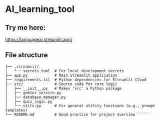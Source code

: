 # AI_learning_tool

## Try me here:
https://languageai.streamlit.app/

## File structure
`````` your-french-tutor-app/
├── .streamlit/
│   └── secrets.toml  # For local development secrets
├── app.py            # Main Streamlit application
├── requirements.txt  # Python dependencies for Streamlit Cloud
├── src/              # Source code for core logic
│   ├── __init__.py   # Makes 'src' a Python package
│   ├── gemini_service.py
│   ├── database_manager.py
│   ├── quiz_logic.py
│   └── utils.py      # For general utility functions (e.g., prompt templates)
└── README.md         # Good practice for project overview ``````